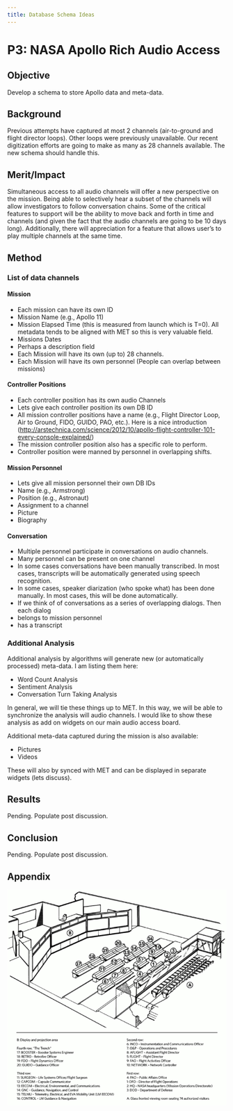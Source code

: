 ```yaml
---
title: Database Schema Ideas
---
```


P3: NASA Apollo Rich Audio Access
=================================

## Objective

Develop a schema to store Apollo data and meta-data.

## Background 

Previous attempts have captured at most 2 channels (air-to-ground and flight
director loops). Other loops were previously unavailable. Our recent
digitization efforts are going to make as many as 28 channels available. The
new schema should handle this.

## Merit/Impact

Simultaneous access to all audio channels will offer a new perspective on the
mission. Being able to selectively hear a subset of the channels will allow
investigators to follow conversation chains. Some of the critical features to
support will be the ability to move back and forth in time and channels (and
given the fact that the audio channels are going to be 10 days long).
Additionally, there will appreciation for a feature that allows user’s to play
multiple channels at the same time.

## Method

### List of data channels

#### Mission

*	Each mission can have its own ID
*	Mission Name (e.g., Apollo 11)
*	Mission Elapsed Time (this is measured from launch which is T=0). All metadata tends to be aligned with MET so this is very valuable field.
*	Missions Dates
*	Perhaps a description field
*	Each Mission will have its own (up to) 28 channels. 
*	Each Mission will have its own personnel (People can overlap between missions)

#### Controller Positions

*	Each controller position has its own audio Channels
*	Lets give each controller position its own DB ID
*	All mission controller positions have a name (e.g., Flight Director Loop, Air to Ground, FIDO, GUIDO, PAO, etc.). Here is a nice introduction (http://arstechnica.com/science/2012/10/apollo-flight-controller-101-every-console-explained/)
*	The mission controller position also has a specific role to perform.
*	Controller position were manned by personnel in overlapping shifts.

#### Mission Personnel

*	Lets give all mission personnel their own DB IDs
*	Name (e.g., Armstrong)
*	Position (e.g., Astronaut)
*	Assignment to a channel
*	Picture
*	Biography

#### Conversation

*	Multiple personnel participate in conversations on audio channels.
*	Many personnel can be present on one channel
*	In some cases conversations have been manually transcribed. In most cases, transcripts will be automatically generated using speech recognition.
*	In some cases, speaker diarization (who spoke what) has been done manually. In most cases, this will be done automatically.
*	If we think of of conversations as a series of overlapping dialogs. Then each dialog
  *	belongs to mission personnel
  *	has a transcript

### Additional Analysis

Additional analysis by algorithms will generate new (or automatically processed) meta-data. I am listing them here:
*	Word Count Analysis
*	Sentiment Analysis
*	Conversation Turn Taking Analysis

In general, we will tie these things up to MET. In this way, we will be able to
synchronize the analysis will audio channels. I would like to show these
analysis as add on widgets on our main audio access board.

Additional meta-data captured during the mission is also available:
*	Pictures
*	Videos 

These will also by synced with MET and can be displayed in separate widgets (lets discuss).

## Results

Pending. Populate post discussion.

## Conclusion

Pending. Populate post discussion.

## Appendix

![mission control][mission-control-img]

[mission-control-img]: assets/mission-control.png

